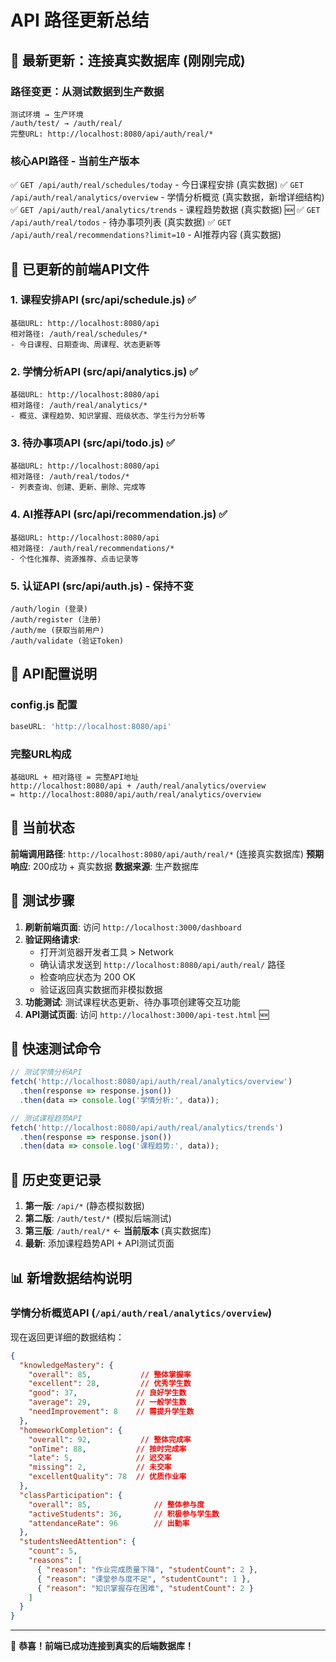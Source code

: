 # API 路径更新总结

## 🚀 最新更新：连接真实数据库 (刚刚完成)

### 路径变更：从测试数据到生产数据
```
测试环境 → 生产环境
/auth/test/ → /auth/real/
完整URL: http://localhost:8080/api/auth/real/*
```

### 核心API路径 - 当前生产版本
✅ `GET /api/auth/real/schedules/today` - 今日课程安排 (真实数据)
✅ `GET /api/auth/real/analytics/overview` - 学情分析概览 (真实数据，新增详细结构)
✅ `GET /api/auth/real/analytics/trends` - 课程趋势数据 (真实数据) 🆕
✅ `GET /api/auth/real/todos` - 待办事项列表 (真实数据)
✅ `GET /api/auth/real/recommendations?limit=10` - AI推荐内容 (真实数据)

## 📁 已更新的前端API文件

### 1. 课程安排API (src/api/schedule.js) ✅
```
基础URL: http://localhost:8080/api
相对路径: /auth/real/schedules/*
- 今日课程、日期查询、周课程、状态更新等
```

### 2. 学情分析API (src/api/analytics.js) ✅
```
基础URL: http://localhost:8080/api
相对路径: /auth/real/analytics/*
- 概览、课程趋势、知识掌握、班级状态、学生行为分析等
```

### 3. 待办事项API (src/api/todo.js) ✅
```
基础URL: http://localhost:8080/api
相对路径: /auth/real/todos/*
- 列表查询、创建、更新、删除、完成等
```

### 4. AI推荐API (src/api/recommendation.js) ✅
```
基础URL: http://localhost:8080/api
相对路径: /auth/real/recommendations/*
- 个性化推荐、资源推荐、点击记录等
```

### 5. 认证API (src/api/auth.js) - 保持不变
```
/auth/login (登录)
/auth/register (注册)
/auth/me (获取当前用户)
/auth/validate (验证Token)
```

## 🔧 API配置说明

### config.js 配置
```javascript
baseURL: 'http://localhost:8080/api'
```

### 完整URL构成
```
基础URL + 相对路径 = 完整API地址
http://localhost:8080/api + /auth/real/analytics/overview
= http://localhost:8080/api/auth/real/analytics/overview
```

## 🎯 当前状态

**前端调用路径**: `http://localhost:8080/api/auth/real/*` (连接真实数据库)
**预期响应**: 200成功 + 真实数据
**数据来源**: 生产数据库

## 🧪 测试步骤

1. **刷新前端页面**: 访问 `http://localhost:3000/dashboard`
2. **验证网络请求**: 
   - 打开浏览器开发者工具 > Network
   - 确认请求发送到 `http://localhost:8080/api/auth/real/` 路径
   - 检查响应状态为 200 OK
   - 验证返回真实数据而非模拟数据
3. **功能测试**: 测试课程状态更新、待办事项创建等交互功能
4. **API测试页面**: 访问 `http://localhost:3000/api-test.html` 🆕

## 📝 快速测试命令

```javascript
// 测试学情分析API
fetch('http://localhost:8080/api/auth/real/analytics/overview')
  .then(response => response.json())
  .then(data => console.log('学情分析:', data));

// 测试课程趋势API  
fetch('http://localhost:8080/api/auth/real/analytics/trends')
  .then(response => response.json())
  .then(data => console.log('课程趋势:', data));
```

## 📝 历史变更记录

1. **第一版**: `/api/*` (静态模拟数据)
2. **第二版**: `/auth/test/*` (模拟后端测试)
3. **第三版**: `/auth/real/*` ← **当前版本** (真实数据库)
4. **最新**: 添加课程趋势API + API测试页面

## 📊 新增数据结构说明

### 学情分析概览API (`/api/auth/real/analytics/overview`)
现在返回更详细的数据结构：
```json
{
  "knowledgeMastery": {
    "overall": 85,           // 整体掌握率
    "excellent": 28,         // 优秀学生数
    "good": 37,             // 良好学生数  
    "average": 29,          // 一般学生数
    "needImprovement": 8    // 需提升学生数
  },
  "homeworkCompletion": {
    "overall": 92,           // 整体完成率
    "onTime": 88,           // 按时完成率
    "late": 5,              // 迟交率
    "missing": 2,           // 未交率
    "excellentQuality": 78  // 优质作业率
  },
  "classParticipation": {
    "overall": 85,              // 整体参与度
    "activeStudents": 36,       // 积极参与学生数
    "attendanceRate": 96        // 出勤率
  },
  "studentsNeedAttention": {
    "count": 5,
    "reasons": [
      { "reason": "作业完成质量下降", "studentCount": 2 },
      { "reason": "课堂参与度不足", "studentCount": 1 },
      { "reason": "知识掌握存在困难", "studentCount": 2 }
    ]
  }
}
```

---

🎉 **恭喜！前端已成功连接到真实的后端数据库！** 